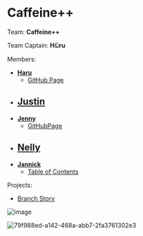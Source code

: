 # Caffeine++
Team: **Caffeine++**

Team Captain: **Hඞru**

Members:

- **[Haru](https://github.com/MiaGMB/Code-1)**     
    - [GitHub Page](https://miagmb.github.io/Code-1/)
- **[Justin](https://github.com/FreiJustin/Code1)**
    - 
- **[Jenny](https://github.com/jwernerr/Code1)**  
    - [GitHubPage](https://jwernerr.github.io/Code1/)
- **[Nelly](https://github.com/NxNelly/Code1)**
    - 
- **[Jannick](https://github.com/JNiqua/Code-1)**       
    - [Table of Contents](https://jniqua.github.io/Code-1/)


Projects:

- [Branch Story](BranchingStory/Start.html)

![image](https://github.com/MiaGMB/Caffeine-/assets/173050213/b741bd8b-5520-4c38-8eeb-73bb4d7187e8)

  
![79f988ed-a142-468a-abb7-2fa3761302e3](https://github.com/MiaGMB/Caffeine-/assets/173050947/a4921e8e-48f9-468e-8f64-d0e76f1bcd61)



